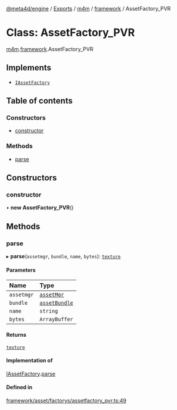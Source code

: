 [@meta4d/engine](../README.md) / [Exports](../modules.md) / [m4m](../modules/m4m.md) / [framework](../modules/m4m.framework.md) / AssetFactory\_PVR

# Class: AssetFactory\_PVR

[m4m](../modules/m4m.md).[framework](../modules/m4m.framework.md).AssetFactory_PVR

## Implements

- [`IAssetFactory`](../interfaces/m4m.framework.IAssetFactory.md)

## Table of contents

### Constructors

- [constructor](m4m.framework.AssetFactory_PVR.md#constructor)

### Methods

- [parse](m4m.framework.AssetFactory_PVR.md#parse)

## Constructors

### constructor

• **new AssetFactory_PVR**()

## Methods

### parse

▸ **parse**(`assetmgr`, `bundle`, `name`, `bytes`): [`texture`](m4m.framework.texture.md)

#### Parameters

| Name | Type |
| :------ | :------ |
| `assetmgr` | [`assetMgr`](m4m.framework.assetMgr.md) |
| `bundle` | [`assetBundle`](m4m.framework.assetBundle.md) |
| `name` | `string` |
| `bytes` | `ArrayBuffer` |

#### Returns

[`texture`](m4m.framework.texture.md)

#### Implementation of

[IAssetFactory](../interfaces/m4m.framework.IAssetFactory.md).[parse](../interfaces/m4m.framework.IAssetFactory.md#parse)

#### Defined in

[framework/asset/factorys/assetfactory_pvr.ts:49](https://github.com/meta4d-me/meta4d-engine/blob/cf6bfe6/src/framework/asset/factorys/assetfactory_pvr.ts#L49)
